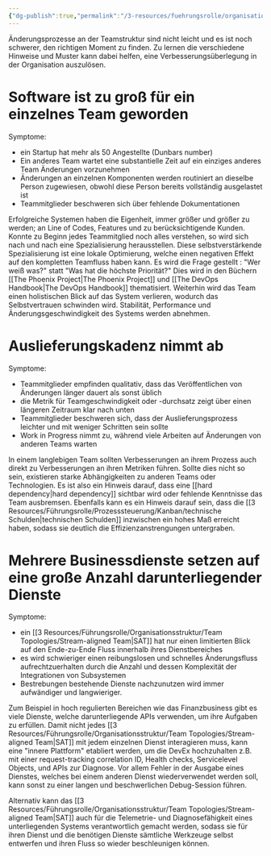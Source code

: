 ```yaml
---
{"dg-publish":true,"permalink":"/3-resources/fuehrungsrolle/organisationsstruktur/team-topologies/verbesserungstrigger/","created":"2024-11-11T08:59:44.182+01:00","updated":"2024-04-28T16:59:30.984+02:00"}
---
```



Änderungsprozesse an der Teamstruktur sind nicht leicht und es ist noch schwerer, den richtigen Moment zu finden. Zu lernen die verschiedene Hinweise und Muster kann dabei helfen, eine Verbesserungsüberlegung in der Organisation auszulösen. 

# Software ist zu groß für ein einzelnes Team geworden

Symptome:
- ein Startup hat mehr als 50 Angestellte (Dunbars number)
- Ein anderes Team wartet eine substantielle Zeit auf ein einziges anderes Team Änderungen vorzunehmen
- Änderungen an einzelnen Komponenten werden routiniert an dieselbe Person zugewiesen, obwohl diese Person bereits vollständig ausgelastet ist
- Teammitglieder beschweren sich über fehlende Dokumentationen

Erfolgreiche Systemen haben die Eigenheit, immer größer und größer zu werden; an Line of Codes, Features und zu berücksichtigende Kunden. Konnte zu Beginn jedes Teammitglied noch alles verstehen, so wird sich nach und nach eine Spezialisierung herausstellen. Diese selbstverstärkende Spezialisierung ist eine lokale Optimierung, welche einen negativen Effekt auf den kompletten Teamfluss haben kann. Es wird die Frage gestellt : "Wer weiß was?" statt "Was hat die höchste Priorität?" Dies wird in den Büchern [[The Phoenix Project\|The Phoenix Project]] und [[The DevOps Handbook\|The DevOps Handbook]] thematisiert.
Weiterhin wird das Team einen holistischen Blick auf das System verlieren, wodurch das Selbstvertrauen schwinden wird. Stabilität, Performance und Änderungsgeschwindigkeit des Systems werden abnehmen.

# Auslieferungskadenz nimmt ab

Symptome:
- Teammitglieder empfinden qualitativ, dass das Veröffentlichen von Änderungen länger dauert als sonst üblich
- die Metrik für Teamgeschwindigkeit oder -durchsatz zeigt über einen längeren Zeitraum klar nach unten
- Teammitglieder beschweren sich, dass der Auslieferungsprozess leichter und mit weniger Schritten sein sollte
- Work in Progress nimmt zu, während viele Arbeiten auf Änderungen von anderen Teams warten

In einem langlebigen Team sollten Verbesserungen an ihrem Prozess auch direkt zu Verbesserungen an ihren Metriken führen. Sollte dies nicht so sein, existieren starke Abhängigkeiten zu anderen Teams oder Technologien. Es ist also ein Hinweis darauf, dass eine [[hard dependency\|hard dependency]] sichtbar wird oder fehlende Kenntnisse das Team ausbremsen. Ebenfalls kann es ein Hinweis darauf sein, dass die [[3 Resources/Führungsrolle/Prozesssteuerung/Kanban/technische Schulden\|technischen Schulden]] inzwischen ein hohes Maß erreicht haben, sodass sie deutlich die Effizienzanstrengungen untergraben.

# Mehrere Businessdienste setzen auf eine große Anzahl darunterliegender Dienste

Symptome:
- ein [[3 Resources/Führungsrolle/Organisationsstruktur/Team Topologies/Stream-aligned Team\|SAT]] hat nur einen limitierten Blick auf den Ende-zu-Ende Fluss innerhalb ihres Dienstbereiches
- es wird schwieriger einen reibungslosen und schnelles Änderungsfluss aufrechtzuerhalten durch die Anzahl und dessen Komplexität der Integrationen von Subsystemen
- Bestrebungen bestehende Dienste nachzunutzen wird immer aufwändiger und langwieriger.

Zum Beispiel in hoch regulierten Bereichen wie das Finanzbusiness gibt es viele Dienste, welche darunterliegende APIs verwenden, um ihre Aufgaben zu erfüllen. Damit nicht jedes [[3 Resources/Führungsrolle/Organisationsstruktur/Team Topologies/Stream-aligned Team\|SAT]] mit jedem einzelnen Dienst interagieren muss, kann eine "innere Plattform" etabliert werden, um die DevEx hochzuhalten z.B. mit einer request-tracking correlation ID, Health checks, Servicelevel Objects, und APIs zur Diagnose. Vor allem Fehler in der Ausgabe eines Dienstes, welches bei einem anderen Dienst wiederverwendet werden soll, kann sonst zu einer langen und beschwerlichen Debug-Session führen.

Alternativ kann das [[3 Resources/Führungsrolle/Organisationsstruktur/Team Topologies/Stream-aligned Team\|SAT]] auch für die Telemetrie- und Diagnosefähigkeit eines unterliegenden Systems verantwortlich gemacht werden, sodass sie für ihren Dienst und die benötigen Dienste sämtliche Werkzeuge selbst entwerfen und ihren Fluss so wieder beschleunigen können.
